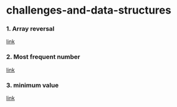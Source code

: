 # challenges-and-data-structures

### 1. Array reversal  
[link](https://github.com/Linda061/challenges-and-data-structures/blob/main/whiteboard-challenges/images/ArrayReversall.png)

### 2. Most frequent number  
[link](https://github.com/Linda061/challenges-and-data-structures/blob/main/whiteboard-challenges/images/MFN1.png)

### 3. minimum value  
[link](https://github.com/Linda061/challenges-and-data-structures/blob/main/whiteboard-challenges/images/minimumValue.png)
